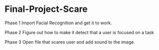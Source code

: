 # Final-Project-Scare

Phase 1
Import Facial Recognition and get it to work.

Phase 2
Figure out how to make it detect that a user is focused on a task

Phase 3
Open file that scares user and add sound to the image.
